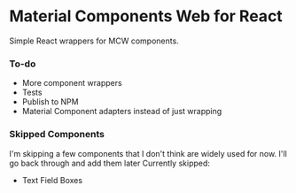 # Material Components Web for React
Simple React wrappers for MCW components.

### To-do
- More component wrappers
- Tests
- Publish to NPM
- Material Component adapters instead of just wrapping

### Skipped Components
I'm skipping a few components that I don't think are widely used for now. I'll go back through and add them later
Currently skipped:
- Text Field Boxes
